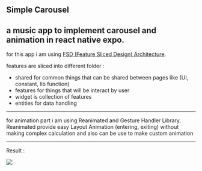 ## Simple Carousel

## a music app to implement carousel and animation in react native expo.

for this app i am using [FSD (Feature Sliced Design) Architecture](https://feature-sliced.design/).

features are sliced into different folder :

- shared for common things that can be shared between pages like (UI, constant, lib function)
- features for things that will be interact by user
- widget is collection of features
- entities for data handling

---

for animation part i am using Reanimated and Gesture Handler Library. Reanimated provide easy Layout Animation (entering, exiting) without making complex calculation and also can be use to make custom animation

---

Result :

[![](https://markdown-videos-api.jorgenkh.no/youtube/OTRW4m4kVxU)](https://www.youtube.com/shorts/OTRW4m4kVxU)
